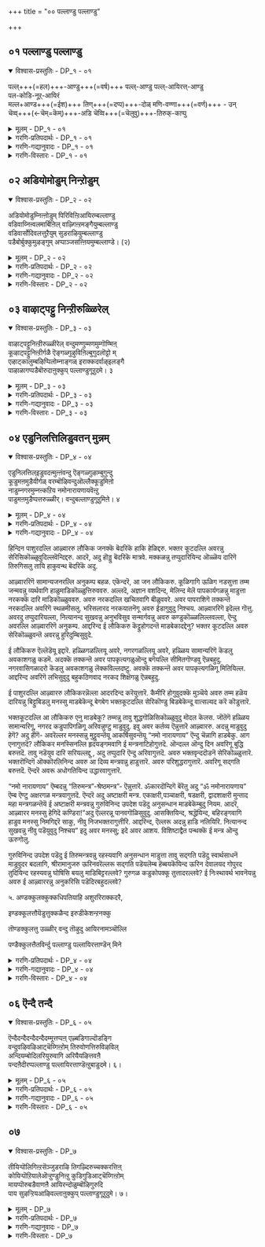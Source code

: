 +++
title = "०० पल्लाण्डु पल्लाण्डु"

+++


## ०१ पल्लाण्डु पल्लाण्डु

<details open><summary>विश्वास-प्रस्तुतिः - DP_१ - ०१</summary>

पल्ल्+++(=हल)+++-आण्डु+++(=वर्ष)+++ पल्ल्-आण्डु पल्ल्-आयिरत्त्-आण्डु  
पल-कोडि-नूऱ्‌-आयिरं  
मल्ल+आण्ड+++(=ईश)+++ तिण्+++(=दप्प)+++-दोळ् मणि-वण्णा+++(=वर्ण)+++ - उन्  
चॆव्व्+++(←चॆम्=कॆम्)+++-अडि चॆव्वि+++(=चॆलुवु)+++-तिरुक्-काप्पु
</details>

<details><summary>मूलम् - DP_१ - ०१</summary>

पल्लाण्डु पल्लाण्डु पल्लायिरत्ताण्डु  
पलगोडिनूऱायिरम्  
मल्लाण्डदिण्दोळ्मणिवण्णा। उऩ्  
सॆव्वडिसॆव्विधिरुक्काप्पु। (२)
</details>

<details><summary>गरणि-प्रतिपदार्थः - DP_१ - ०१</summary>

मल्= बलशालिगळाद जट्टिगळन्नु, आण्ड= गॆद्दु हुट्टडगिसिद, तिण्= बलिष्ठवाद, तोळ्= बाहुगळुळ्ळ, मणिवण्णा= नीलमणियन्तॆ ,मनोहरवाद देहद बण्णवुळ्ळवने, पल् आण्डु= अनेक वर्षगळु, पल् आण्डु= अनेकानेक वर्षगळु, पल् आयिरत्तु आण्डु= हलवारु साविर वर्षगळु, पलकोडि नूऱायिरं==हीगॆये \(हलवु कोटिनूरुसाविर वर्षगळु\) लॆक्क माडलु आगदष्टु ऎन्दरॆ असङ्ख्यात वर्षगळु, उन्=निन्न, शे= कोमलवाद कॆम्पाद, अडि= पादगळ, शॆव्वि= दिव्य सौन्दर्यक्कॆ, तिरुक्काप्पु= श्रीरक्षॆयिरलि.
</details>

<details><summary>गरणि-गद्यानुवादः - DP_१ - ०१</summary>

बलशालिगळाद मल्लरन्नु तोळ्बलदिन्द गॆद्दु अडगिसिद नीलमणिय देहकान्तियुळ्ळवने, निन्न कॆम्पाद कोमलपादगळ दिव्यसौन्दर्यक्कॆ अनेकानेक ऎणिसलारदष्टु वर्षगळ काल श्रीरक्षॆयिरलि.
</details>

<details><summary>गरणि-विस्तारः - DP_१ - ०१</summary>

“आण्डु” ऎम्ब पद कालवन्नु सूचिसुत्तदॆ. “पल् आण्डु, पल् आण्डु पल् आयिरत्तु आण्डु, पलकोटि नूऱायिरं”-ऎन्दु ऒत्ति ऒत्ति हेळुवुदरिन्द, हॆच्चुहॆच्चु कालसूचक पदगळन्नु बळसुवुदरिन्द लॆक्कमाडदष्टु काल ऎम्बुदन्नु सूचिसुत्तदॆ. ऎल्लवन्नू ऒट्टु माडि, “अनन्तकाल “चिरकाल” ऎन्दॆन्नबहुदु.

ई चिरकालवू एनु बेकु? एकॆ?- ऎम्बुदु मुन्दिन विषय. “चिरकाल बेकु” ऎम्बुदु मनस्सिगॆ तुम्ब इष्टवाद तृप्तिकारद विषयवॊन्दन्नु. अदु भगवद्विषयवाद आशॆ. अनन्यभक्तनिगॆ ई आशॆगॆ मिति इरुवुदिल्ल. ऎन्दिगू तृप्ति आगुवुदिल्ल. भगवन्तन साक्षात्कारवादरॆ, अवन सान्निध्य दॊरॆतरॆ, अवन सेवॆ लभिसिदरॆअदु ऎष्टु काल नडॆयुत्त होदरू आ विषयदल्लि तृप्तियॆल्लि? आ आनन्दवन्नु ऎष्टू सविदरू सालदु, सवियुत्तले इरबेकु ऎम्ब महत्तरवाद आशॆ बॆळॆयुत्तले होगुत्तदॆ. महाभक्तराद विष्णुचित्तरॆ इदेनू हॊरतल्ल.

वेद पठनवन्नु मॊदलु माडुवुदु ॐकारदिन्द. यज्ञ, दान, तपस्सुगळन्नु नडसुवाग ॐकारदिन्दले मॊदलु. हागॆये द्राविडाम्नायक्कॆ “तिरुप्पल्लाण्डु” ॐकारदन्तॆ. दिव्यप्रबन्धवन्नु ओदुवुदक्कॆ मुञ्चॆ तिरुप्पल्लाण्डन्नु ओदुत्तारॆ. आद्दरिन्द, तिरुप्पल्लाण्डिगॆ ॐकारदष्टे प्रामुख्यतॆ, श्रेष्ठतॆ.

राजा वल्लभदेवन विद्वत्सभॆयल्लि परतत्त्व निर्णयमाडि विष्णुचित्तरु जयगळीसिदरष्टॆ. राजनिगॆ अमितानन्दवायितु. देवरन्थ भट्टरु” ऎन्दु अवरन्नु अवरन्नु बायितुम्ब हॊगळिदनु. अष्टक्के निल्लिसदॆ, अवरन्नु आनॆय मेलॆ कुळ्ळिरिसि, सकल राज मर्यादॆगळॊन्दिगॆ राजबीदिगळल्लि मॆरवणिगॆ माडिसिदनु. विष्णुचित्तरिगादरो अवर देहक्कॆ नडसुत्तिद्द अद्धूरिय वैभवद परिवॆये अवरिगिल्लदागित्तु. मनस्सॆल्ला परमकारुणीकनाद भगवन्तनल्लि कीळिसित्तु. हृदयदल्लि हेळतीरदष्टु कॄतज्ञतॆ. आ समयदल्लि कृपासिन्धुवाद श्रीमन्नारायणनु गरुडवाहननागि श्रीदेवि, भूदेवि, नीळादेविगळ सहितनागि आकाशदल्लि अवरिगॆ काणिसिकॊण्डनु. आ दिव्यनोटक्कॆ मारुहोद विष्णुचित्तरु “तिरुप्पल्लाण्डु” हाडि भगवन्तनन्नु स्तोत्रमाडिदरु.

भक्तिय अतिरेकदल्लि अवरु मैमरॆयलिल्ल. स्वार्थियन्तॆ वर्तिसलिल्ल. भगवन्तन आ दिव्यमनोहर नोट जगत्तिनल्लि ऎल्लभक्तरिगू ऎल्ल कालक्कू शाश्वतवागि दॊरॆयलॆम्ब हिरियासॆयन्नु तिरुप्पल्लाण्डिन मूलक बिडिसि हेळिदरु. भक्तपराधीननू भक्तवत्सलनू आद भगवन्तनिगॆ भक्तन आदरद मङ्गळ हाडिदरु. हीगॆ, ई तिरुप्पल्लाण्डु आऴ्वारर हृत्पूर्वकवाद मङ्गळद हाडु.

इन्नु “मल्लाण्ड तिण्डोळ् मणिवण्णा” ऎम्बुदन्नु कुरितु कृष्णावतारद वैभवद ऒन्दु सङ्गतियन्नु इदु सूचिसुत्तदॆ. श्रीकृष्णन अद्भुत लीलॆगळु यारिगॆ गॊत्तिल्ल? अवन सोदर मावनाद कंसने अवनन्नु कॊल्लिसि बिडबेकॆन्दु हलवारु उपायगळन्नु हूडुत्तानॆ. चिक्क मगुविनिन्दले अवन हत्यॆगॆ प्रयत्न नडॆयुत्तदॆ. आदरॆ, ऒन्दॊन्दरल्लू कृष्णनदे मेलुगै आगुत्तदॆ. शत्रुनाशवागुत्तदॆ. राजनाद कंसन आज्ञॆगॆ ऒळपट्टु कृष्णनू अवन अण्ण बलरामनू मधुरॆगॆ बरुत्तारॆ. अल्लि धनुश्शालॆगॆ नुग्गुत्तारॆ. पूजॆमाडि इट्टिद्द इन्दधनुस्सिनन्थ दॊड्ड बिल्लन्नु कृष्ण कैगॆत्तिकॊण्डु, हॆदॆयेरिसलु यत्निसि अदन्नु मुरिदु हाकुत्तानॆ. बलरामकृष्णरिब्बरू कलॆतु कावलिन पडॆयवरन्नु ओडिसिबिडुत्तारॆ. दूरु कंसनिगॆ मुट्टुत्तदॆ. तन्न परम शत्रुवाद कृष्णनन्नु तॊडॆदु हाकिबिडबेकॆन्दु आग अवनु योचिसिद उपायगळल्लि ऒन्दु- कुस्ति पन्द्यद नॆपदल्लि जट्टिगळिन्द अवरन्नु कॊल्लिसि बिडुवुदु. मुष्टिक, चाणूर, कूट, शल, कोसलक- ई ऐवरु कंसनिगॆ आप्तराद मल्लरु. मल्लयुद्धदल्लि नुरितवरु, वतुररु. कंस अवरन्नु कृष्णनॊडनॆ युद्धक्कॆ कळुहिसुत्तानॆ. चाणूरनन्नु कृष्णनू मुष्टिकनन्नु बलरामनू तम्मतम्म तोळ्बलदिन्दले हण्णुमाडि कॊल्लुत्तारॆ. अवर मिक्क अनुयायिगळन्नु कृष्णने कॊन्दु बिडुत्तानॆ. अवर परिवारदवराद अनेक मन्दि जट्टिगळु तम्म प्राणगळन्नु उळीसिकॊळ्ळूवुदक्कागि अल्लिन्द पलायन माडिबिडुत्तारॆ. आ कारणदिन्दले कृष्ण “तिण्डोळ्”- असदृशवाद तोळ्बलवुळ्ळवनु आगुत्तानॆ.

कृष्णन देहकान्ति अत्याकर्षकवाद नीलवर्णद्दु. अदन्नु मुन्दिट्टु “मणिवण्णा” दिव्यवाद नीलमणिय बण्णवुळ्ळवने-ऎन्दु सम्बोधिसुवुदु, स्तुतिसुवुदु वाडिकॆ.
</details>

## ०२ अडियोमोडुम् निन्ऱोडुम्

<details open><summary>विश्वास-प्रस्तुतिः - DP_२ - ०२</summary>

अडियोमोडुम्निऩ्ऩोडुम् पिरिविऩ्ऱिआयिरम्बल्लाण्डु  
वडिवाय्निऩ्वलमार्बिऩिल् वाऴ्गिऩ्ऱमङ्गैयुम्बल्लाण्डु  
वडिवार्सोदिवलत्तुऱैयुम् सुडराऴियुम्बल्लाण्डु  
पडैबोर्बुक्कुमुऴङ्गुम् अप्पाञ्जसऩ्ऩियमुम्बल्लाण्डे। (२)
</details>

<details><summary>मूलम् - DP_२ - ०२</summary>

अडियोमोडुम्निऩ्ऩोडुम् पिरिविऩ्ऱिआयिरम्बल्लाण्डु  
वडिवाय्निऩ्वलमार्बिऩिल् वाऴ्गिऩ्ऱमङ्गैयुम्बल्लाण्डु  
वडिवार्सोदिवलत्तुऱैयुम् सुडराऴियुम्बल्लाण्डु  
पडैबोर्बुक्कुमुऴङ्गुम् अप्पाञ्जसऩ्ऩियमुम्बल्लाण्डे। (२)
</details>

<details><summary>गरणि-प्रतिपदार्थः - DP_२ - ०२</summary>

अडियोम् ओडुम्= सेवकरागिरुव नम्मॆल्लरॊडनॆयू, निन्ऱोडुम्= स्वामि\(सेव्य\)याद निन्नॊडनॆयू, पिरिवि= अगलिकॆ, इन्ऱि= इल्लद हागॆ, आयिरम् पल्लाण्डु= साविरारु वर्षगळु \(चिरकाल\) नडॆदु बरलि, वडिवु= सौन्दर्यवु, आय्= रूपवादन्तॆ, निन्= निन्न, वल मार्पिनिल्= बल वक्षदल्लि, वाऴ् किन्ऱि= वासमाडुत्तिरुव, मङ्गैयुम्= श्रीदेवियू, पल्लाण्डु= चिरकाल इरलि, वडिचु= सौन्दर्य, आर्= तुम्बिकॊण्डिरुव , शोदि= तेजः पूर्णवाद, वलत्तु= बलगडॆ \(कै\)यल्लि, उऱैयुम्= नॆलसिरुव, शुडर्= शत्रुगळन्नु सुडुवन्थ, आऱियुम्= चक्रायुधवू,, पल्लाण्डु= चिरकालविरलि, पडै= सैन्यगळ नडुवॆ, पोर् पुक्कु= युद्धगळल्लि नुग्गि, मुऴिङ्गुम्= शत्रु हृदयभेदकवागि\) मॊळगुव, अप्पाञ्च शन्नियमुम्= आ पाञ्चजन्यवू, पल्लाण्डे= चिरकालविरलि.
</details>

<details><summary>गरणि-गद्यानुवादः - DP_२ - ०२</summary>

सेवकरागिरुव नम्मॆल्लरिगू सेव्यनागिरुव स्वामियाद निनगू नडुवॆ अगलिकॆ बरद हागॆ साविरारु वर्षगळु \(चिरकाल\)कळॆयलि; सौन्दर्यवे रूपवादन्तॆ निन्न बल वक्षदल्लि वासिसुत्तिरुव श्रीदेवियू चिरकाल निन्नॊडनॆ वासिसलि; सौन्दर्य तुम्बि निन्न बलगैयल्लि प्रज्वलिसुत्तिरुव मत्तु ऎदुराळिगळन्नु सुट्टुबिडुव चक्रायुधवू चिरकालविरलि; युद्धगळल्लि सैन्यगळ नडुवॆ नुग्गि शत्रु हृदयभेदकवागि मॊळगुव आ पाञ्चजन्यवू चिरकालविरलि.
</details>

<details><summary>गरणि-विस्तारः - DP_२ - ०२</summary>

हिन्दिन पाशुरदल्लि आऴ्वाररु तावु कण्ड परिवार सहितनाद श्रीमन्नारायणनन्नु भक्तिभरदिन्द हॊगळि हाडिदरु.ई पाशुरदल्लि तमगू परमात्मनिगू इरुव सम्बन्धवेनॆन्दू अदु हेगिरबेकॆन्दू हेळिकॊळ्ळुत्तारॆ. तावादरो दासरु, भगवन्तन नम्र सेवकरु; आ भगवन्त तम्मास्वामि, तम्मॊडॆय; तम्म सेवॆयन्नु पडॆयुववनु. तम्मिब्बर नडुवण ई सेवक-सेव्य सम्बन्ध शाश्वतवागि इरबेकॆन्दु आऴ्वाररु मनमुट्ट हारैसुत्तारॆ. तम्मा स्वामिगॆ चिरकालवू दास्य नडसुत्तिरबेकु. अदु ऎन्दिगू तप्पबारदु ऎम्बुदे अदक्कॆ हिन्नॆलॆ.

आऴ्वाररदु मत्तॊन्दु हिरियाशॆ. तम्मॊडनॆ भगवन्तन सेवॆयल्लि इन्नू अनेकरु सेरिकॊळ्ळबेकु, तम्मन्तॆ अवरू चिरकाल भगवन्तन सन्निधियल्लि सेवॆनडसुत्तिरबेकु, अदक्कॆ च्युति बरलेबारदु ऎम्बुदु आ महदाशॆ. ई निःस्वार्थ मनोभाववन्नु आऴ्वाररु इल्लि व्यक्तपडिसुत्तारॆ.

भगवन्तन अतिशयवाद सौन्दर्यवन्नु हॆच्चिसुवुदक्कॆ श्रीदेवि. देविगॆ स्वामिय वक्षस्थलदल्लि नित्यवास. स्वामिय हृदयवे आकॆ ऎम्बन्तॆ. देहक्कॆ हृदयद कार्य ऎष्टु मुख्यवो, भक्तनिगॆ श्रीदेविय कृपॆ कारुण्यगळु अष्टे अवश्य. आकॆय अनुग्रह मॊदलु आगबेकु. आग, आ मायायि वात्सल्यदिन्द भक्तनाद तन्न कन्दनन्नु तन्न पतिगॆ ऒप्पिसुत्ताळॆ. ई कारणदिन्द, लक्ष्मीदेवियू भगवन्तन हॄदयवासियागि भक्तनन्नु उद्धरिसुवुक्कागि चिरकालविरबेकॆन्दु आऴ्वाररु आशिसुत्तारॆ.

आऴ्वारर कण्मनगळु भगवन्तन दिव्यायुधगळ कडॆगॆ हरियुत्तवॆ. भक्तराद तावु तम्म रक्षणॆय भारवन्नु भगवन्तनिगॆ समर्पिसि बिट्टिरुवुदरिन्द, तम्मन्नु कापाडुवुदु भगवन्तन हॊणॆ. अदक्कागि भगवन्त तन्न बलगैयल्लि सुदर्शन चक्रवन्नु धरिसिद्दानॆ. अवन ऎडगैयल्लि पाञ्चजन्य शङ्खविदॆ. चक्रवादरो तेजोमयवादद्दु. कण्णु कुक्कुवष्टु कान्ति अदरदु. जॊतॆगॆ ऎदुराळियन्नु सुट्टुबिडुवन्थाद्दु. ऒन्दु सल पाञ्चजन्य मॊळगितॆन्दरॆ, शत्रुसैन्य ऎष्टे दॊड्डदागिरलि, ऎष्टे प्रबलवागिरलि, पाञ्चजन्यद ध्वनियिन्द अदर ऎदॆ गडगड नडुगि बिडुत्तदॆ. इन्थ ऎरडु दिव्यायुधगळु भगवन्तन कैयल्लि सिद्धवागि चिरकाल नॆलसिदरॆ, भक्तनिगॆ भयवॆल्लिन्द बन्दीतु?
</details>

## ०३ वाऴाट्पट्टु निन्ऱीरुळ्ळिरेल्

<details open><summary>विश्वास-प्रस्तुतिः - DP_३ - ०३</summary>

वाऴाट्पट्टुनिऩ्ऱीरुळ्ळीरेल् वन्दुमण्णुम्मणमुम्गॊण्मिऩ्  
कूऴाट्पट्टुनिऩ्ऱीर्गळै ऎङ्गळ्गुऴुविऩिल्बुगुदलॊट्टो म्  
एऴाट्कालुम्बऴिप्पिलोम्नाङ्गळ् इराक्कदर्वाऴ्इलङ्गै  
पाऴाळागप्पडैबॊरुदाऩुक्कुप् पल्लाण्डुगूऱुदमे। ३
</details>

<details><summary>मूलम् - DP_३ - ०३</summary>

वाऴाट्पट्टुनिऩ्ऱीरुळ्ळीरेल् वन्दुमण्णुम्मणमुम्गॊण्मिऩ्  
कूऴाट्पट्टुनिऩ्ऱीर्गळै ऎङ्गळ्गुऴुविऩिल्बुगुदलॊट्टो म्  
एऴाट्कालुम्बऴिप्पिलोम्नाङ्गळ् इराक्कदर्वाऴ्इलङ्गै  
पाऴाळागप्पडैबॊरुदाऩुक्कुप् पल्लाण्डुगूऱुदमे। ३
</details>

<details><summary>गरणि-प्रतिपदार्थः - DP_३ - ०३</summary>

वाऴ्= बाळुवदक्कॆ, आट्पट्टु= आळागिरलु, निन्ऱे= दृढवागि निल्ललु, उळ्ळीर् एल्= मनस्सुळ्ळवरादरॆ, वन्दु= बन्दु, मणुम् कॊण्मिन्= \(भगवन्तन मङ्गळ उत्सवगळन्नु प्रारम्भिसुवाग अङ्कुरार्पण माडलु बेकागुव\) हुत्तद मण्णन्नु तन्नि, मणमुम् कॊण्मिन्= अदक्कॆ तल्ल मनस्सन्नू \(आशॆ, अभिमानगळन्नू\)तन्नि, कूऴ्= कूळिगागिये, आट्पट्टु= आळागिरलु, निन्ऱेर् गळै= निन्तिरुववरन्नु, ऎङ्गळ्=नम्म, कुऴुविनिल्= कूटदल्लि, पुगुदल्= सेरुवुदन्नु, ऒट्टोम्= ऒप्पॆवु, नाङ्गळ्=नावु, एऴ्=एळु, आट्कालुं= तलॆमारुगळ कालवू, पऴिप्पु=\(याव विधवाद\)पापवू\(दोषवू\), इलोमॆ= इल्लदवरु, इराक्कदर्= राक्षसरु, वाऴ् =बाळुत्तिद्द, इलङ्गै= लङ्कॆयल्लि, आळ्= वीररॆल्लरू, पाऴ् आह= हाळागुव हागॆ, पडै= सैन्यदॊडनॆ, पॊरुदानुक्कु=युद्धमाडिद स्वामिगॆ, पल्लाण्डु= चिरायुअवन्नु \(श्रीरक्षॆयन्नु\)म् कूऱुदुमे= हेळोणवे\(हेळुववरल्लवे\).
</details>

<details><summary>गरणि-गद्यानुवादः - DP_३ - ०३</summary>

बाळिगागि दुडियुत्ता दृढवागि निल्ललु मनस्सुळ्ळवादरॆ बन्दु भगवन्तन मङ्गळ उत्सवगळिगॆ अङ्कुरार्पण माडुवुदक्कॆ हुत्तद तन्नि. अदक्कॆ तक्क मनसन्नू आशॆ अभिमानगळन्नू-तन्नि. कूळिगागिये आळागिरलु निन्तिरुववरन्नु नम्म कूटदल्लि सेरुवुदक्कॆ ऒप्पॆवु. नावु एळु तलॆ मारुगळिन्दलू पापविल्लदवरु. अल्लदॆ, राक्षसरु वासमाडुत्तिद्द लङ्कॆयल्लि वीररॆल्लरू हाळागुव हागॆ सैन्यदॊडनॆ कूडि युद्धमाडिद भगवन्तनिगॆ मङ्गळवन्नु कोरुववरु नावु. आऴ्वाररु लोकद जनरन्नु ऎरडु बगॆयागि विङ्गडिसिद्दारॆ. बाळुगळिसुववरु, मत्तु कूळु गळिसुववरु. बदुकुवुदु एतक्कागि? बाळिगागिये, कूळिगागिये? ई विषयवन्नु आऴ्वाररु इल्लि चॆन्नागि तिळियहेळिद्दारॆ.
</details>

<details><summary>गरणि-विस्तारः - DP_३ - ०३</summary>

बदुकि बाळन्नु सार्थकगॊळिसिकॊळ्ळुववरु पारमार्थिकरु. कूळिगागि ऊळिग नडसुत्त इरुववरु लौकिकरु. बाळन्नु उत्तमवागि नडसुववरु शाश्वतवाद भगवत्सान्निध्यवन्नू भगवद्दास्यवन्नू पडॆयतक्कवरु. ई जन्मदल्लू अवरु भगवन्तनिगागि नडसुव मङ्गळकार्यगळल्लि आसक्तियिन्द भागवहिसुत्तारॆ. अदरल्लि अभिमान तोरुत्तारॆ. भगवत्कैङ्कर्यगळन्नु माडुवुदर मूलक तम्म जीवनवन्नु सार्थक माडिकॊळ्ळुत्तारॆ.

कूळिगॆ आळागि दुडियुववरु कीळुमट्टद जन. अवरिगॆ मनःपरिपाक कडमॆ. हिन्दिन जन्मगळिन्दलू अवरु ऒळ्ळॆय संस्कारवन्नु तन्दवरल्ल. आद्दरिन्द, अवरिगॆ मेल्मॆ हॊन्दुवुदरल्लि मनस्सिरुवुदिल्ल. तात्कालिकवाद, अल्पवाद , लोकसुखादिगळल्लि अवरु मग्नरागिरुत्तारॆ. अन्थवरन्नु भगवत्कार्यगळल्लि सेरिसिकॊण्डु उपयोगवेनु? आद्दरिन्दले, आऴ्वाररिगॆ अवरन्नु तम्म कूटदल्लि सेरिसिकॊळ्ळलु इष्टविल्ल. हीगॆ हेळिदरू अवर अभिप्रायदल्लि, कॆळमट्टद लौकिकरादरू सह अवरु मनस्सु माडिदरॆ भगवत्कैङ्कर्यदल्लि आसक्तिवहिसि तम्म कूटदल्लि कलॆतुकॊळ्ळबेकॆम्बुदे.

ऎन्थ पामरनिगादरू, ऎष्टु कॆळमट्टदवनिगादरू देवालयगळल्लि अर्चारूपनाद भगवन्तनिगॆ नडसुव मङ्गळ महोत्सवगळिन्द मनस्सु विकासगॊळ्ळदॆ इरुवुदिल्ल. ई कारणदिन्द आऴ्वाररु तन्न सुत्तलिन जनरन्नु भगवन्तन रथोत्सवादि मङ्गळकार्यगळल्लि भागवहिसुवन्तॆ आदरदिन्द करॆयुत्तारॆ. आ मङ्गळकार्यगळु अङ्कुरार्पणदिन्द मॊदलागुत्तवॆ. आऴ्वाररु सङ्गडिगरन्नु अदक्कॆ बेकागुव हुत्तद मण्णन्नु तरलु आसक्तियिन्द बन्नि नम्म कूटदल्लि सेरिकॊळ्ळि ऎन्नुत्तारॆ.

तम्म कूटदवरु ऎष्टु पवित्ररु ऎम्बुदन्नु आऴ्वाररु व्यक्तपडिसुत्तारॆ. तम्म हिन्दिन आरु तलॆमारुगळिन्दलू पारमार्थिक मनः परिपाकवन्नु पडॆदु बन्दवरु तावु. हिन्दिन तलॆमारुगळ संस्कार बलदिन्द तम्म ईगिन एळनॆय तलॆमारु हॆच्चु परिशुद्धवादद्दु. ई जीवनदल्लि पापरहितवाद भक्तिजीवन चॆन्नागि नडॆयुत्तिदॆ. अदक्कॆ मनस्सु ऒग्गिदॆ. इल्लिन्द मुन्दिन जन्मविल्लवादीतु. इडे कडॆय जन्मवादीतु. भगवत्कटाक्षवॊन्दिद्दरॆ इदु ऒदगि बरबरुवुदु निश्चय. आग भगवन्तन दिव्यसान्निध्यवू पादसेवॆयू नित्यवागि दॊरॆते दॊरॆयुवुदु.

इल्लि “एऴाट्कालुं”-ऎम्ब प्रयोगविदॆ. अदक्कॆ बेरॆ हलवु रीतियल्लि विवरणॆ कॊट्टिद्दारॆ. ऒन्दु विवरणॆयल्लि- हिन्दिन तलॆमारुगळु मूरु, ईगिनदु ऒन्दु, मुन्दिनवु मूरु- ऒट्टु एळूतलॆमारुगळु. इन्नॊन्दु विवरणॆयन्तॆ तलॆमारुगळु “मूरेळु” अदरन्तॆ हिन्दिनदु एळुतलॆमारुगळु. मुन्दिनवु एळुतलॆमारुगळु मत्तु नडुवणदु एळुतलॆमारुगळु- ऒट्टु इप्पत्तॊन्दु तलॆमारुगळु.इदक्कॆ महाभारतद आधारवन्नु कॊडुत्तारॆ. मूरनॆय विवरणॆयल्लि-हिन्दिनदु हत्तुतलॆमारुगळु. ईगिनदु ऒन्दु, मुन्दिनदु हत्तु- ऒट्टु इप्पत्तॊन्दु तलॆमारुगळु. इदक्कॆ बोधायन धर्मवन्नु आधारवागि माडिद्दारॆ.

आऴ्वाररु, हिन्दॆ रामावतारदल्लि नडॆद घटनॆयन्नु इल्लि नॆनपिगॆ तरुत्तारॆ. श्रीरामचन्द्रनु अवतारपुरुष. आदर्शमानवनागि तन्न बाळ्कॆयल्लि सत्यधर्मगळन्नु ऎत्तिहिडिदु, नडॆदु तोरिसिदनु. अल्लदॆ, अवतारपुरुषन मुख्यकर्तव्यवाद दुष्टशिक्षण मत्तु धर्मरक्षणवन्नु माडिदनु. आग, लङ्कॆयॆल्ल दुष्टराक्षसर बीडागित्तु. श्रीरामचन्द्रनु कपिसैन्यवन्नुकट्टिकॊण्डे लङ्कॆगॆ दाळियिट्टु राक्षसरन्नॆल्ला निर्नामगॊळिसिदनु. “अन्थ स्वामिगॆ मङ्गळवन्नु कोरुववरु नावु” ऎन्दु हॆम्मॆपट्टु आऴ्वाररु नुडियुत्तारॆ. अदे सदभिमान तळॆदिरुव सज्जनरॆल्ल तम्म कूटदल्लि सेरिकॊळ्ळबेकॆम्ब आशयवन्नु अवरु इल्लि व्यक्तपडिसुत्तारॆ.
</details>

## ०४ एडुनिलत्तिलिडुवतन् मुन्नम्

<details open><summary>विश्वास-प्रस्तुतिः - DP_४ - ०४</summary>

एडुनिलत्तिल्इडुवदऩ्मुऩ्ऩंवन्दु ऎङ्गळ्गुऴाम्बुगुन्दु  
कूडुमऩमुडैयीर्गळ् वरम्बॊऴिवन्दुऒल्लैक्कूडुमिऩो  
नाडुम्नगरमुम्नऩ्कऱिय नमोनारायणायवॆऩ्ऱु  
पाडुमऩमुडैप्पत्तरुळ्ळीर्। वन्दुबल्लाण्डुगूऱुमिऩे। ४
</details>

<details><summary>मूलम् - DP_४ - ०४</summary>

एडुनिलत्तिल्इडुवदऩ्मुऩ्ऩंवन्दु ऎङ्गळ्गुऴाम्बुगुन्दु  
कूडुमऩमुडैयीर्गळ् वरम्बॊऴिवन्दुऒल्लैक्कूडुमिऩो  
नाडुम्नगरमुम्नऩ्कऱिय नमोनारायणायवॆऩ्ऱु  
पाडुमऩमुडैप्पत्तरुळ्ळीर्। वन्दुबल्लाण्डुगूऱुमिऩे। ४
</details>

<details><summary>गरणि-प्रतिपदार्थः - DP_४ - ०४</summary>

एडु=पापिगळिगॆ तक्कद्दाद, निलत्तिल्= स्थानदल्लि, इडूवदन्= हाकुवुदक्कॆ, मुन्नम्=मुञ्चितवागिये, वन्दु=बन्दु, ऎङ्गळ्= नम्म, कुऴूम्= कूटवन्नु, पुहुन्दु= प्रवेशिसि, कूडुम्= सेरिकॊळ्ळुव \(कूडिकॊळ्ळुव\), मनम्= मन नॆलॆयन्नु, उडैयीर् हळ् = उळ्ळवरादरॆ, वरम्बु= मार्गवन्नु, ऒऴि= तॊरॆदु, ऒल्लै=बेगनॆ, वन्दु=बन्दु, कूडुमिनो= कूडिकॊळ्ळिरि, नाडुम्= हळ्ळियजनरू, नगरमुम्= पट्टणीगरू, नन्गु= चॆन्नागि, अऱिय= अरितुकॊळ्ळुव हागॆ, नमोनारायणाय= “नमो नारायणाय\(नारायणनिगॆ नमस्कार\), ऎन्ऱु= ऎन्दु, पाडुम्= हाडलु, मनम्= मनस्सु, उडै= उळ्ळ, पत्तल् उळ्ळीर्= भक्तरु \(नीवागि इरुविरादरॆ,\)वन्दु=बन्दु, पल्लाण्डु= \(भगवन्तनिगॆ\) मङ्गळवन्नु, कूऱुमिने= हेळुवरागि.
</details>

<details><summary>गरणि-गद्यानुवादः - DP_४ - ०४</summary>

पापिगळिगॆ तक्कद्दाद स्थानदल्लि निम्मन्नु तळ्ळि हाकुवुदक्कॆ मुञ्चॆये बन्दु नम्म भक्तर कूटवन्नु प्रवेशिसि, अदरल्लि सेरिकॊळ्ळुव मननॆलॆयुळ्ळवरादरॆ, आ निम्म मरगवन्नु बिट्टु बेगनॆ बन्दु नम्मल्लि कूडिकॊळ्ळिरि. हळ्ळिय जनक्कू पट्टणिगरिगू चॆन्नागि तिळियुव हागॆ “नमो नारायणाय” ऎन्दु हाडुव मनस्सुळ्ळ भक्तरु नीवादरॆ, बन्दु भगवन्तनिगॆ पल्लाण्डु\(मङ्गळ\)ऎन्दु हाडुववरागि.\(4\)
</details>

हिन्दिन पाशुरदल्लि आऴ्वाररु लौकिक जनक्कॆ बॆदरिकॆ हाकि हेळिद्दरु. भक्तर कूटदल्लि अवरन्नु सेरिसिकॊळ्ळुवुदिल्लवॆन्दिद्दरु. आदरॆ, अदु हॊड्डु बॆदरिकॆ मात्रवे. मक्कळन्नु तप्पुदारियिन्द ऒळ्ळॆय दारिगॆ तिरुगिसलु तायि हाकुवन्थ बॆदरिकॆ अदु.

आऴ्वाररिगॆ सामान्यजनरल्लि अनुकम्प बहळ. एकॆन्दरॆ, आ जन लौकिकरु. कूळिगागि ऊळिग नडसुत्ता तम्म जन्मवन्नु व्यर्थवागि हाळुमाडिकॊळ्ळुत्तिरुववरु. अल्लदॆ, अज्ञान वशदिन्द, मेलिन्द मेलॆ पापकार्यगळन्नु माडुत्ता नरकक्कॆ दारि माडिकॊळ्ळुववरु. अवरु नरकदल्लि खचितवागि बीळुववरे. अवर पापराशिगॆ तक्कन्तॆ नरकदल्लि अवरिगॆ स्थळमीसलु. भरिसलारद नरकयातनॆगू अवरु ईडागुवुदु निश्चय. आऴ्वाररिगॆ इदॆल्ल गॊत्तु. अवरदु तप्पुदारियल्ला, नित्यानन्द सुखवन्नु अनुभविसुव सन्मार्गवन्नु अवरु कण्डुकॊळ्ळलिल्लवल्ला, ऎन्दु अवरल्लि आऴ्वाररिगॆ अनुकम्प. आद्दरिन्द ई लौकिकरु कॆट्टुहोगदन्तॆ माडबेकादद्देनु? भक्तर कूटदल्लि अवरु सेरिकॊळ्ळुवन्तॆ अवरन्नु हुरिदुम्बिसुवुदे.

ई लौकिकरु ऎल्लॆडॆयू इद्दारॆ. हळ्ळिगळल्लियू अवरे, नगरगळल्लियू अवरे, हळ्ळिय सामान्यरिगॆ कॆडलु अवकाशगळु कडमॆ. अदक्कॆ तक्कन्तॆ अवर पापकृत्यगळुऒन्दु बगॆयल्लि सीमितगॊण्डवु ऎन्नबहुदु. नगरवासिगळादरो कॆडलु अवकाशगळु लॆक्कविल्लदष्टु. अवक्कॆ तक्कन्तॆ अवर पापकृत्यगळिगू मितियिल्ल. आद्दरिन्द अवरिगॆ लभिसुवुदु बहुकठिणवाद नरकद शिक्षॆगळु ऎन्नबहुदु.

ई पाशुरदल्लि आऴ्वाररु लौकिकरन्नॆल्ला आदरदिन्द करॆयुत्तारॆ. कैमीरि होगुवुदक्कॆ मुञ्चॆये अवरु तम्म हळॆय दारियन्नु बिट्टुबिडलु मनस्सु माडबेकॆन्दू बेगबेग भक्तकूटदल्लि सेरिकॊण्डु बिडबेकॆन्दू वात्सल्यद करॆ कॊडुत्तारॆ.

भक्तकूटदल्लि आ लौकिकरु एनु माडबेकु? तम्मन्नु तावु शुद्धगॊळिसिकॊळ्ळुवुदु मॊदल कॆलस. जॊतॆगॆ हळ्ळिय सामान्यरिगू, नगरद कडुपापिगळिगू अरिवन्नुण्टु माडुवुदु. इवु अवर कर्तव्य ऎन्नुत्तारॆ आऴ्वाररु. अदन्नु माडुवुदु हेगॆ? अदु हीगॆ- अवरॆल्लर मनस्सन्नु मुट्टुवन्तॆयू आकर्षिसुवन्तॆयू “नमो नारायणाय” ऎन्दु चॆन्नागि हाडबेकु. आग एनागुत्तदॆ? लौकिकर मनस्सिनल्लि हृदयङ्गमवागि ई मन्त्रनाटिहोगुत्तदॆ. ऒन्दल्ल ऒन्दु दिन अवरिगू बुद्धि बरुत्तदॆ. तावु नडॆयुव दारि सरियल्लद्दु , अदु तप्पुदारि ऎन्दु अरिवागुत्तदॆ. अवरु भक्तवृन्ददॊडनॆ सेरिकॊळ्ळुत्तारॆ. भक्तरॊन्दिगॆ ऒक्कॊरलिनिन्द अवरु आ दिव्य मन्त्रवन्नु हाडुत्तारॆ. अवरु परिशुद्धरागुत्तारॆ. अवरिगू सद्गति बरुत्तदॆ. ऎन्दरॆ अवरू अधोगतियिन्द उद्धारवागुत्तारॆ.

“नमो नारायणाय” ऎम्बदन्नु “तिरुमन्त्र”-श्रेष्ठमन्त्र”- ऎन्नुत्तारॆ. ॐकारदॊन्दिगॆ बॆरॆतु अदु “ॐ नमोनारायणाय” ऎम्ब ऎण्टु अक्षरगळ मन्त्रवागुत्तदॆ. ऎन्दरॆ अदु अष्टाक्षरी मन्त्र. एकाक्षरी,पञ्चाक्षरी, षडक्षरी, द्वादशाक्षरी मुन्ताद महा मन्त्रगळन्तॆयॆ ई अष्टाक्षरी मन्त्रवन्नु गुरुविनिन्द उपदेश पडॆदु अनुसन्धान माडबेकॆम्बुदु नियम. आदरॆ, आऴ्वारर मनस्सु हेगिदॆ कण्डिरा\!”अदु ऎल्लरन्नू पानवगॊळिसुवुदु. आसक्तियिन्द, श्रद्धॆयिन्द, बहिरङ्गवागि हाडुव मनस्सु निमगिद्दरॆ साकु, नीवु निजभक्तरागुत्तीरि. आद्दरिन्द, ऎल्लरू अदन्नु हाडि नलियिरि. नित्यानन्द सुखवन्नु नीवु पडॆयुवुदु निश्चय” इदु अवर मनस्सु; इदे अवर आशय. विशिष्टाद्वैत पन्थक्कॆ ई मन्त्र ऒन्दु ऊरुगोलु.

गुरुविनिन्द उपदेश पडॆदु ई तिरुमन्त्रवन्नु रहस्यवागि अनुसन्धान माडुत्ता तावु सद्गति पडॆदु स्वार्थसाधनॆ माडुवुदर बदलागि, श्रीरामानुजरु ऊरिनवरॆल्लरू सद्गति पडॆयलॆम्ब हॆब्बयकॆयिन्द ऊरिन देवालयद गोपुरद तुदियिन्द रहस्यवन्नु घोषिसि बयलु माडिबिट्टरल्लवे? गुरुगळ कडुकोपक्कू तुत्तादरल्लवे? ई निःस्थावर्थ भावनॆयन्नु अवरु ई आऴ्वाररन्नु अनुकरिसि पडॆदिरबहुदल्लवे? 

५. अण्डक्कुलक्कुक्कधिपतियाहि अशुररिराक्कदरै,

इण्डक्कूलत्तौयॆडुत्तुक्कळैन्द इरुडीकेशन्ऱनक्कु

तॊण्डक्कुलत्तु उळ्ळीर् वन्दु तॊऴुदु आयिरनामञ्चॊल्लि

पण्डैक्कुलत्तैतविर्न्दु पल्लाण्डु पल्लायिरत्ताण्डॆन् मिने

<details><summary>गरणि-प्रतिपदार्थः - DP_४ - ०४</summary>

अन्दक्कुलत्तुक्कु= अण्डगळ कूटक्कॆ, अधिपति= ऒडॆय , आहि= आगि, अशुरर् इराक्कदरै= असुरर मत्तु राक्षसर, इण्डैक्कूलत्तै=मितिमीरि बॆळॆद कूटगळन्नु, ऎडुत्तु= ऒट्टुगूडिसि, कळैन्द= निर्मूलगॊळिसिद, इरुडीकेशन् तनक्कु= हृषीकेशनाद भगवन्तनिगॆ, तॊण्डक्कुलत्तिल्= दास्य माडुववर कूटदल्लि, उळ्ळीर्= उळ्ळवरे, पण्डै= हळॆय \(लोकवस्तुगळन्नु\)बेडुव, कुलत्तै=स्वभाववन्नु, तविर्न्दु= बिट्टुकॊट्टु\(तॊलगिसिकॊण्डु\), वन्दु=\(नम्मॊडनॆ\)बन्दु, अडि=भगवन्तन पादघळन्नु, तॊऴुदु=सेविसि, आयिरनामम्= भगवन्तन साविर हॆसरुगळन्नू, शॊल्लि= हेळि, पूजिसि, तरुवाय, पल्लाण्डु पल्लायिरत्ताण्डु ऎन् मिने= भगवन्तनिगॆ चिरकालवू मङ्गळ ऎन्दु हेळिरि.
</details>

<details><summary>गरणि-गद्यानुवादः - DP_४ - ०४</summary>

अन्दगळ कूटक्कॆ ऒडॆयनागि,मितिमीरि बॆळॆद असुरर मत्तु राक्षसर कूटगळन्नु ऒट्टागि निर्मूलनॆगॊळिसिद हृषीकेशनाद भगवन्तनिगॆ दास्यमाडुववर कूटदल्लिरुववरे, निम्म हळॆय बेडुव स्वभाववन्नु तॊलगिसिकॊण्डु नम्मॊडनॆ बन्दु भगवन्तन पादगळन्नु सेविसि, सहस्रनामगळिन्द भजिसि भगवन्तनिगॆ चिरकाल मङ्गळवॆन्निरि.\(5\)
</details>

<details><summary>गरणि-विस्तारः - DP_४ - ०४</summary>

भगवन्तनन्नु “अखिलाण्डकोटि ब्रह्माण्ड नायक” ऎन्नुत्तारॆ.

ब्रह्माण्डदल्लिरुव चराचर वस्तुगळन्नॆल्लवन्नू भगवन्त ब्रह्मन रूपगॊण्डु सृष्टिसुत्तानॆ. अवुगळ ऒन्दॊन्दरल्लू अन्तर्यामियागि इद्दुकॊण्डु ऎल्लक्कू रक्षकनागि इरुत्तानॆ. कडॆयल्लि प्रळयकालदल्लि अवुगळन्नु लयगॊळिसि, सूक्ष्मरूपदल्लि अवॆल्लवन्नु तन्न उदरदल्लि इट्टुकॊण्डु मुन्दॆ सृष्टिगॆ कारणनागुत्तानॆ. हीगॆ, सृष्टिय वस्तुगळल्लॆल्ला अवनिद्दरू सह सृष्टिगॆ अतीतनागि,शाश्वतनागि इरुत्तानॆ. आद्दरिन्द, ब्रह्माण्डक्कॆ अधिपति अवनु-ब्रह्माण्ड नायक.

सृष्टिय आदियल्लि कश्यप प्रजापतिगॆ दिति, अदिति ऎम्ब इब्बरु हॆण्डिरु. अदितिय मक्कळु देवतॆगळु. दितिय मक्कळु दैत्यरु-असुररु. असुररू सुररू\(देवतॆगळु\) दायादिगळु. असुररु देवतॆगळ कडु शत्रुगळु. उत्तम वंशदवरादरू अवरिगॆ आशॆ, असूयॆ, क्रोधगळु हेळतीरदष्टु. अमृत मथनद कालदिन्दलू तमगॆ पक्षपात नडॆयितॆन्दु असुररिगॆ देवतॆगळ मेलॆयू भगवन्तन मेलॆयू आक्रोश. असुररु बहळ बलराशिगळु. हेगादरू सेडु तीइसिकॊळ्ळबेकॆन्दु देवतॆगळिगॆ किरुकुळ कॊडुवुदरल्लू, देवेन्द्रनन्नु पदच्युतिगॊळिसि कष्टक्कॆ ईडु माडुवुदरल्लियू अवरु निस्सीमरु. हागॆ माडुवुदे अवरिगॆ आनन्द. ई कारणदिन्द अवरु देवतॆगळॊडनॆ पदेपदे युद्ध माडुत्तले इद्दरु. ऒन्दॊन्दु सल देवतॆगळिगॆ कष्टबन्दागलू देवतॆगळ नॆरविगॆ बन्दु, भगवन्त दुष्टप्रवृत्तिय असुररन्नु सोलिसि, ओडिसि, निर्मूलगॊळिसि देवतॆगळु सुखदिन्द स्वर्गवास माडुवन्तॆ करुणिसिदनु.

राक्षसरु ऐश्वर्यार्थिगळु.परमलोभिगळु. ई कारणदिन्द ऐश्वर्यविरुव कडॆगळल्लॆल्ला अवर कोटलॆ किरुकुळगळु हॆच्चु. ऐश्वर्यवन्नु कसिदुकॊण्डु होगुवुदु मत्तु अदन्नु भद्रवागि शेखरिसि इडुवुदु अवर कॆलस. हीगॆ, राक्षसरू दुष्टरे. इवरन्नु निर्मूलगॊळिसिद्दु भगवन्त.

भगवन्तनिगॆ हृषीकेश ऎम्ब हॆसरिदॆ. अवनु हृषीकेशक्कॆ ईश. हृषीक ऎन्दरॆ इन्द्रियगळु. अदक्कॆ ईश अथवा ऒडॆय अवनु.मनुष्यन ऎल्ल कर्मगळिगू इन्द्रियगळु मत्तु मनस्सु कारण. इन्द्रियगळिगॆ आळादरॆ मनस्सु कॆडुत्तदॆ. अदरिन्द मनुष्यनु पापकर्मगळल्लि तॊडगुत्तानॆ. इन्द्रियगळिगॆ ऒडॆयनागिरुव भगवन्तन कैङ्कर्यगळन्नु मनुष्य नडसुत्ता बरुवुदरिन्द, अवनिगू इन्द्रियगळ मेलॆ ऒडॆतन क्रमक्रमवागि उण्टागुत्तदॆ. लोकवस्तुगळ मत्तु लोकसुखद कडॆगॆ गमन हरिसिदष्टू मनुष्य लौकिकनागुत्तानॆ. अदक्कॆ बदलागि, परमात्मनत्त अदन्नु हरियगॊट्टष्टू परमात्मन अनुग्रहक्कॆ भागियागुत्तानॆ. आद्दरिन्द, मनुष्य हृषीकेशनिगॆ पूर्तियागि शरणागबेकॆम्बुदर अर्थ इदे.

बेडुवुदु मनुष्यन स्वभाव. अवन बेडिकॆयॆल्लवू तन्न कष्तदुःखगळ निवारणॆयागबेकॆन्दु, तनगॆ सम्पत्तु हॆच्चबेकु, सुखसन्तोषगळु हॆच्चबेकॆन्दू आगिरुत्तदॆ. ऎन्दरॆ, मानवन बेडिकॆगळु अवन स्वार्थक्कागि, मत्तु क्षणिकवाद सुखानुभवक्कागि. कॆळमट्टद पुरुषार्थ साधनॆगागि. ई स्वभाववन्नु आऴ्वाररु “हळॆयस्वभाव” ऎन्नुत्तारॆ. भगवन्तन अनुग्रहक्कॆ पात्ररागबेकॆन्दु बयसुववरु अवर ई हळॆय स्वभाववन्नु तॊलगिसिबिडबेकु. स्वार्थक्कागि बेडुव हळॆय चाळियन्नु भगवन्तन सेवॆ माडुवल्लि स्वभावक्कॆ मार्पडिसिकॊन्दरॆ, अवरु भगवन्तन पादसेवॆगॆ अर्हरागुत्तारॆ. आग अवरु भक्तकूटदल्लि कलॆतुकॊळ्ळबहुदु. भगवन्तनन्नु अवन साविर नामगळिन्द भजिसबहुदु. भजनॆ, नाम सङ्कीर्तनॆ माडुत्तमाडुत्त इरुवुदे भगवन्तनिगॆ कोरुव मङ्गळवॆन्निसुत्तदॆ.
</details>

## ०६ ऎन्दै तन्दै

<details open><summary>विश्वास-प्रस्तुतिः - DP_६ - ०५</summary>

ऎन्दैदन्दैदन्दैदन्दैदम्मूत्तप्पऩ् एऴ्बडिगाल्दॊडङ्गि  
वन्दुवऴिवऴिआट्चॆय्गिऩ्ऱोम् तिरुवोणत्तिरुविऴविल्  
अन्दियम्बोदिलरियुरुवागि अरियैयऴित्तवऩै  
पन्दऩैदीरप्पल्लाण्डु पल्लायिरत्ताण्डॆऩ्ऱुबाडुदमे। ६।
</details>

<details><summary>मूलम् - DP_६ - ०५</summary>

ऎन्दैदन्दैदन्दैदन्दैदम्मूत्तप्पऩ् एऴ्बडिगाल्दॊडङ्गि  
वन्दुवऴिवऴिआट्चॆय्गिऩ्ऱोम् तिरुवोणत्तिरुविऴविल्  
अन्दियम्बोदिलरियुरुवागि अरियैयऴित्तवऩै  
पन्दऩैदीरप्पल्लाण्डु पल्लायिरत्ताण्डॆऩ्ऱुबाडुदमे। ६।
</details>

<details><summary>गरणि-प्रतिपदार्थः - DP_६ - ०५</summary>

ऎन्दै= नन्न तन्दॆ, तन्दै= नन्न तन्दॆय तन्दॆयू, तन्दै= अवर तन्दॆयू, तन्दै= अवर तन्दॆयू, तम्मूत्तप्पन्= अवर तन्दॆय तातनू-हीगॆ एऴ्= एळु, पडिकाल्= तलॆमारुगळ कालदिन्द, वऴिवऴु= परम्परॆयागि, क्रमतप्पदन्तॆ, वन्दु=बन्दु, आट् चॆय् किन्ऱोम्= सेवॆ माडुत्तिद्देवॆ, तिरु=पवित्रवाद, ओणम्= श्रवण नक्षत्रदल्लि, तिरु=श्रेष्ठवाद, विऴिविल्= दिनदन्दु, अम्= सुन्दरवाद, अन्दि= मुच्चञ्जॆय, अरि= हरिय\(ऎन्दरॆ, नरहरिय\), उरु=रूप, आहि=आगि, अरियै= शत्रुवन्नु, अऴित्तवनै= नाशमाडिद परमात्मन, पन्दनै= आयासवु, तीर=तीरुवन्तॆ, पल्लाण्डु पल्लायिरत्ताण्डु= चिरकाल मङ्गळ, ऎन्ऱु= ऎन्दु, पाडुदुमे= हाडोण.
</details>

<details><summary>गरणि-गद्यानुवादः - DP_६ - ०५</summary>

नन्न तन्दॆयू, तातनू, मुत्तातनू, अवर तन्दॆयू, तातनू-हीगॆ एळु तलॆमारुगळिन्द परम्परॆयागि क्रमतप्पदन्तॆ बन्दु भगवन्तन सेवॆ माडुत्तिद्देवॆ. पवित्रवाद श्रवणनक्षत्रद श्रेष्ठदिनद सुन्दरवाद मुच्चञ्जॆय समयदल्लि नरहरि रूप तळॆदु शत्रुसंहार माडिद परमात्मन आयास तीरुवन्तॆ अवनिगॆ चिरकाल मङ्गळवॆन्दु हाडोण. \(6\)
</details>

<details><summary>गरणि-विस्तारः - DP_६ - ०५</summary>

वाऴूट्पट्टु-ऎम्ब मूरनॆय पाशुरदल्लि एळु तलॆमारुगळ विषय बन्दिदॆ. अदर विवरणॆयल्लि कण्डुबन्दिद्द सन्देह उल्लि निवृत्तियागिदॆ. हिन्दिन आरु तलॆमारुगळु मत्तु ईग बाळुत्तिरुव ऒन्दु तलॆमारु-ऒट्टु एळुतलॆमारुगळागुत्तवॆ. परम्परॆयागि, क्रमतप्पदन्तॆ नडॆसिकॊण्डु बन्द याव पद्धतियागल्लि, याव कर्मवे आगलि, अदु बेरूरि निल्लुत्तदॆ. अदन्नु मार्पडिसलु आगुवुदिल्ल. तलॆमारुगळ अभ्यास बलदिन्द अदु “संस्कार”वागि बिडुत्तदॆ. ई “संस्कार” रक्तगतवागि उळियुत्तदॆ. उदाहरणॆगॆ- एकादशी व्रतवन्नु नडसुववरल्लि कॆलवरु व्रत नियमगळन्नु कट्टुनिट्टागि पालिसुत्तारॆ. एकादशिय दिन शुद्ध उपवास माडुत्तारॆ. भगवन्तनन्नु मनसार पूजिसि, अनन्तर तॆगॆदुकॊळ्ळुव “तीर्थ”वॊन्दन्नु बिट्टरॆ, बेरॆ एनन्नू अवरु आ दिनवॆल्ला उण्णुवुदू इल्ल, कुडियुवुदू इल्ल. पूजॆ मॊदलाद पारमार्थिक विषयगळल्ले अवरु मनस्सिट्टिरुत्तारॆ. रात्रि जागरणॆ नडसुत्तारॆ. रात्रियॆल्ला भजनॆ, हरिकथॆ मुन्तादुवुगळिन्द काल कळॆयुत्तारॆ. मरुदिन, ऎन्दरॆ द्वादशिय दिन बॆळग्गॆ ऎद्दु पूजादिगळन्नु यथावत्तागि नडसि अनन्तर पारणॆ माडुत्तारॆ. अन्दिन ऊटदल्लियू कट्टुपाडु पालिसुत्तारॆ. सारिगॆ हुळि इल्ल. अगसॆसॊप्पिन पल्य मत्तु नॆल्लिचॆट्टिन चट्नि. अन्दु हगलु निद्दॆ माडुवुदिल्ल.ई ऎल्ल नियमगळन्नू चाचू तप्पदन्तॆ पालिसुत्तारॆ. इन्नॊन्दु उदाहरणॆ कॊडबहुदु- शिवरात्रिय दिनपूर्ति उपवासविद्दु रात्रियॆल्लवू जावजावक्कू नडसबेकाद स्नान पूजादिगळन्नु विधिवत्तागि माडि मारनॆय दिन पारणॆ नडसुत्तारॆ. अभ्यास बलदिन्द पडॆद संस्कारबॆम्बुदु इदु. हागॆये, भगवन्तनिगॆ कैङ्कर्यगळन्नु अभ्यास बलदिन्द नडसुत्ता बन्दरॆ, अदु योगवागि परिणमिसुत्तदॆ. आद्दरिन्दले, आऴ्वाररु एळुतलॆमारुगळ संस्कारक्कॆ अष्टु प्रामुख्यतॆ कॊट्टिरुवुदु. भगवन्त अवतरिसिद नक्षत्रवन्नु “विष्णुनक्षत्र” ऎन्नुत्तारॆ. अदु श्रवण आगबहुदु; रोहिणो आगबहुदु अथवा बेरॆ यावुदे नक्षत्र आगबहुदु. श्रवण नक्षत्रवल्लदिद्दरू अदु श्रवणद अंश नक्षत्रवॆन्निसिकॊळ्ळुत्तदॆ. अवतारद नक्षत्रवन्नु हेळदॆ इद्दागलू, अदन्नु श्रवण- तिरुवोणं ऎन्दु विवरिसुवुदु वाडिकॆ.

अवतारगळल्लि कॆलवक्कॆ नक्षत्रद प्रामुख्यतॆ इदॆ. मत्तॆ कॆलवक्कॆ दिनद प्रामुख्यतॆ बरुत्तदॆ. इन्नू कॆलवक्कॆ दिनवू मुख्य, नक्षत्रवू मुख्य, उदाहरणॆगॆ- रामावतार आदद्दु चैत्रशुद्ध नवमि, पुनर्वसु नक्षत्रदल्लि. आदतॆ अदन्नु “रामनवमि” ऎन्नुत्तारॆ. इल्लि नवमि तिथिये मुख्यवायितु. कृष्णावतार आदद्दु श्रावण बहुळ अष्टमि, रोहिणी नक्षत्रदल्लि. अदन्नु “कृष्णाष्टमि” ऎन्दु अष्टमियन्नु प्रधानवागि माडीद्दारॆ. रोहिणि नक्षत्रवे मुख्य ऎन्नुववरू इद्दारॆ. “कृष्णजयन्ति” ऎम्ब हॆसरिनल्लि नडसुववरिगॆ अष्टमियू, रोहिणियू ऎरडू मुख्य. हागॆये नरसिंहावतार आदद्दु वैशाख शुद्ध त्रयोदशि. इल्लि नक्षत्रक्कॆ प्रामुख्यतॆ कॊट्टिल्ल. दिनक्के प्रामुख्य. दिन, नक्षत्रगळल्लदॆ, अवतार कालवू मुख्य ऎन्नुत्तारॆ. रामावतार सुमारु नडुहगलु; कृष्णावतार सुमारु कडुरात्रि; नरसिंहावतार मूरू मुच्चञ्जॆ.

असुरनाद हिरण्यकशिपु लोककण्टकनागि मूरुलोकगळन्नू पीडिसुत्तिद्द. अवनिगॆ प्रह्लादनॆम्ब सुपुत्र जनिसिद. अवनु चिक्कन्दिनिन्दलू हरिय अनन्य भक्त. हिरण्यकशिपुवादरो हरिय परम शत्रु. तन्न मग तनगॆ कडुशत्रुवाद हरियन्नु स्मरिसदन्तॆ माडबेकॆम्ब उद्देशदिन्द नडसिद उपायगळॆल्ल व्यर्थवादवु. अवनन्नु कॊल्लिसलु माडिद प्रयत्नगळू व्यर्थवादवु. अवनन्नु ऎल्ल विधद चित्रहिंसॆगू ऒळगु माडिद. यावुदू कैगूडदॆ, कडॆगॆ अवनन्नु तन्नॆदुरिगॆ करॆसिकॊण्ड. “ऎल्लि निन्न आ हरि? इल्लि इद्दरॆ हॊरक्कॆ बरलि”-ऎन्दु कोपदिन्द कम्बवन्नु कालिनिन्द ऒदॆद कूदले आ उक्किन कम्ब बिरियितु. तलॆयिन्द कुत्तिगॆयवरॆगॆ सिंहवागियू, कुत्तिगॆयिन्द कॆळक्कॆ नरनागियू नरसिंहावतारवायितु. ई विचित्र रूपक्कॆ कारन हिरण्यकशिपु पडॆदिद्द विचित्र वरवे. “तनगॆ हगलु आगलि, रात्रि आगलि, नॆलद मेलागलि, नीरिनल्लागलि, आकाशदल्लागलि, सावु कूडदु. मनुष्यनिन्दागलि, देवतॆयिन्दागलि, मृगदिन्दागलि मरणकूडदु, आय्दुधदिन्द सावु कूडदु.......” इत्यादियागि तनगॆ सावु बरुवुदे असाध्यवागुवन्तॆ वरदिन्द तन्नन्नु भद्रमाडिकॊण्डिद्द. आद्दरिन्दले नरमृगरूपद अवतारवायितु. मुच्चञ्जॆयल्लि हॊसलिन मेलॆ उगुरुगळिन्द अवन हॊट्टॆ बगॆदु करुळन्नु कित्तु अवनन्नु कॊल्ललायितु. हागॆ नडॆदद्दु उग्रनारसिंहनिन्द. मत्तॆ अवनु प्रसन्न नरसिंहनागिद्दु लक्ष्मीदेवि मत्तु प्रह्लादर प्रार्थनॆयन्तॆ.

ई दुष्ट असुरन निग्रहदल्लि भगवन्त बहळ आयासगॊण्डिरुवनॆन्दू, अदु तीरुववरॆगॆ, तीरुव हागॆ भक्तरॆल्लरू ऒट्टागि कलॆतु भगवन्तनिगॆ मङ्गळ हाडबेकॆन्दू आऴ्वारर आशय. प्रियवाद विषयवन्नु गानरूपदल्लि हितवागि हाडीदरॆ आयास नीगुवुदु निश्चय. भजनॆ, कीर्तनॆगळिगॆ इरुव श्रेष्ठतॆ इदु. आऴ्वाररु तावे स्वतः कष्टवन्नु अनुभविसिद्दिद्दरॆ हेगो हागॆ भगवन्तन कष्टदल्लि, आयासदल्लि मरुकगॊळ्ळुत्तारॆ. अवर हृदय ऎष्टु मृदु\!

उरु ऎम्बुदु उरुवम् मत्तु उरुवु ऎम्बुदर ह्रस्वरूप-काव्यक्कागि माडिकॊण्डिरुवुदु.
</details>

## ०७
<details open><summary>विश्वास-प्रस्तुतिः - DP_७</summary>

तीयिऱ्पॊलिगिऩ्ऱसॆञ्जुडराऴि तिगऴ्दिरुच्चक्करत्तिऩ्  
कोयिऱ्पॊऱियालेऒऱ्ऱुण्डुनिऩ्ऱु कुडिगुडिआट्चॆय्गिऩ्ऱोम्  
मायप्पॊरुबडैवाणऩै आयिरन्दोळुम्बॊऴिगुरुदि  
पाय सुऴऱ्ऱियआऴिवल्लाऩुक्कुप् पल्लाण्डुगूऱुदुमे। ७।
</details>

<details><summary>मूलम् - DP_७</summary>

तीयिऱ्पॊलिगिऩ्ऱसॆञ्जुडराऴि तिगऴ्दिरुच्चक्करत्तिऩ्  
कोयिऱ्पॊऱियालेऒऱ्ऱुण्डुनिऩ्ऱु कुडिगुडिआट्चॆय्गिऩ्ऱोम्  
मायप्पॊरुबडैवाणऩै आयिरन्दोळुम्बॊऴिगुरुदि  
पाय सुऴऱ्ऱियआऴिवल्लाऩुक्कुप् पल्लाण्डुगूऱुदुमे। ७।
</details>

<details><summary>गरणि-प्रतिपदार्थः - DP_७</summary>

तीयिन्= अग्नि,सूर्य मुन्तादवुगळिगिन्तलू, पॊलिकिन्ऱ=अतिशयवागि बॆळगुत्तिरुव, शॆम्= कॆम्पाद, शुडर्= तेजस्सिनिन्द, तिगऴ्= हॊळॆयुत्तिरुव, तिरुच्चक्करत्तिन्= पवित्रवाद चक्रायुधद, कोयिल्= स्थानवाद, आऴि= दुण्डगिरुव, पॊऱियाले=लाञ्छनदिन्द, ऒट्रुण्डु= ऒत्तिसिकॊण्डु, निन्ऱु= निन्तु, कुडिकुडि= वंशपारम्पर्यवागि \(अनादिकालदिन्दलू\), आळ् शॆय्किन्ऱोम्= कैङ्कर्यवॆसगुत्ता बरुत्तिद्देवॆ, मायम्= कृत्रिमद \(मायॆय\), पॊरुपडै= होराटनडसुव सैन्यवुळ्ळ, वाणनै= बाणासुरन, आयिरम् तोळुम्= साविर तोळुगळिन्दलू, कुरुदि= रक्तवु, पॊऴि= धाराकारवागि, पाय= हरियुवन्तॆ, आऴि= चक्रायुधवन्नु, शुऴिट्रिय= सुत्तिसुत्ता झळपिसलु,वल्लवनुक्कु =शक्तियुळ्ळवनिगॆ, पल्लाण्डु कूऱुदुमे= चिरकाल मङ्गळवन्नु हेळोण.
</details>

<details><summary>गरणि-गद्यानुवादः - DP_७</summary>

अग्नि,सूर्य मुन्तादवुगळिगिन्तलू अतिशयवागि कॆम्पाद तेजस्सिनिन्द हॊळॆयुत्तिरुव पवित्रवाद चक्रायुधदन्तॆ दुण्डनॆय लाञ्छनवन्नु ऒत्तिसिकॊण्डु, वंशपारम्पर्यवागियू भगवन्तन सेवॆ माडुत्ता बरुत्तिरुव नावु, मायायुद्ध नडसुव सैन्यवुळ्ळ बाणासुरन साविरतोळुगळिन्दलू धारॆयागि रक्त हरियुवन्तॆ चक्रायुधवन्नु सुत्तिसि झळपिसि बिडुव शक्तियुळ्ळवनिगॆ चिरकाल मङ्गळवॆन्दु हेळोण.
</details>

<details><summary>गरणि-विस्तारः - DP_७</summary>

इल्लि आऴ्वाररु श्रीवैष्णव सम्प्रदायवन्नु नॆनपिगॆ तरुत्तारॆ. शङ्ख्ह मत्तु चक्रगळन्तॆ गुरुतिरुव लोहद चिक्कदाद मुद्रॆगळन्नु मन्त्रपूरितवाद होमाग्नियल्लि कायिसि आचार्यरु शिष्यन तोळुगळ मेलॆ ऒत्तुत्तारॆ. अवुगळ गुरुतु आ तोळुगळ मेलॆ मूडुत्तदॆ. बलतोळिन मेलॆ चक्रद लाञ्छनवु ऎडतोळिन ८१

मूलक अवकाशवन्नु कल्पिसिरुव विष्णुचित्तर औदार्यवन्नु ऎष्टु ऎन्नोण\! “परमपद” ऎम्बुदु ऎल्ल मानवत सॊत्तु. अदन्नु गळिसुववरॆगू मानव बिददॆ प्रयत्निसलि ऎम्बुदु अवर आशय. अदे अवर फलश्रुति. ई कारणदिन्दले अवरु निजवागियू “पॆरियाऴ्वार्”

भगवन्तन आयुधगळु ऐदु- पञ्चायुधगळु-शङ्ख्ह,चक्र, गदॆ, खड्ग, मत्तु बिल्लु. शङ्खवन्नु पञ्चजन्य ऎन्नुत्तारॆ. चक्र सुदर्शन. कौमोदकी ऎम्बुदु गदॆ. खड्गवन्नु नन्दक ऎन्नुत्तारॆ. भगवन्तन बिल्लु शार्ङ्ग. ऒन्दॊन्दू दिव्यायुध. अद्वितीय शक्तियदु. भगवन्तन आज्ञानुवर्तिगळागि ई दिव्यायुधगळु सदा भगवन्तन सेवॆयल्लि तॊडगिरुत्तवॆ. भक्तरन्नु सदा रक्षिसुत्तवॆ.

पॆरियाऴ्वार् तिरुवडिगळे शरणु.
</details>